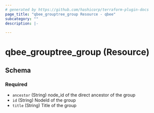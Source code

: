 ```yaml
---
# generated by https://github.com/hashicorp/terraform-plugin-docs
page_title: "qbee_grouptree_group Resource - qbee"
subcategory: ""
description: |-
  
---
```


# qbee_grouptree_group (Resource)





<!-- schema generated by tfplugindocs -->
## Schema

### Required

- `ancestor` (String) node_id of the direct ancestor of the group
- `id` (String) NodeId of the group
- `title` (String) Title of the group


